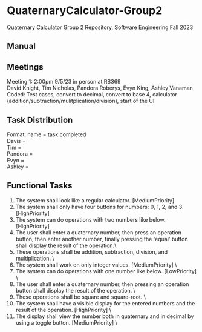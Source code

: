# QuaternaryCalculator-Group2
Quaternary Calculator Group 2 Repository, Software Engineering Fall 2023

## Manual

## Meetings
Meeting 1: 2:00pm 9/5/23 in person at RB369\
David Knight, Tim Nicholas, Pandora Roberys, Evyn King, Ashley Vanaman\
Coded: Test cases, convert to decimal, convert to base 4, calculator (addition/subtraction/mulitplication/division), start of the UI

## Task Distribution
Format: name = task completed\
Davis = \
Tim = \
Pandora = \
Evyn = \
Ashley = 

## Functional Tasks
1. The system shall look like a regular calculator. [MediumPriority] 
2. The system shall only have four buttons for numbers: 0, 1, 2, and 3. 	[HighPriority] 
3. The system can do operations with two numbers like below. [HighPriority] 
4. The user shall enter a quaternary number, then press an operation button, 	then enter another number, finally pressing the 'equal' button shall 	display the result of the operation.\
5. These operations shall be addition, subtraction, division, and 	multiplication. \
6. The system shall work on only integer values. [MediumPriority] \
7. The system can do operations with one number like below. [LowPriority] \
8. The user shall enter a quaternary number, then pressing an operation button 	shall display the result of the operation. \
9. These operations shall be square and square-root. \
10. The system shall have a visible display for the entered numbers and the result 	of the operation. [HighPriority] \
11. The display shall view the number both in quaternary and in decimal by 	using a toggle button. [MediumPriority] \
